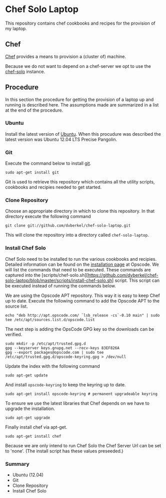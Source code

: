 Chef Solo Laptop
================

This repository contains chef cookbooks and recipes for the provision
of my laptop.

Chef
----

[Chef](http://www.opscode.com/chef/ "Chef homepage") provides a means
to provision a (cluster of) machine.

Because we do not want to depend on a chef-server we opt to use the
[chef-solo](http://wiki.opscode.com/display/chef/Chef+Solo "Documentation about chef solo")
instance.

Procedure
---------

In this section the procedure for getting the provision of a laptop up
and running is described here. The assumptions made are summarized in
a list at the end of the procedure.

### Ubuntu

Install the latest version of 
[Ubuntu](http://www.ubuntu.com/ "Homepage of Ubuntu"). When this
procudure was described the latest version was Ubuntu 12.04 LTS
Precise Pangolin.

### Git

Execute the command below to install [git](http://git-scm.com/ "Homepage of git").

    sudo apt-get install git

Git is used to retrieve this repository which contains all the utility
scripts, cookbooks and recipies needed to get started.

### Clone Repository

Choose an appropriate directory in which to clone this repository. In
that directory execute the following command

    git clone git://github.com/dvberkel/chef-solo-laptop.git

This will clone the repository into a directory called
`chef-solo-laptop`.

### Install Chef Solo

Chef Solo need to be installed to run the various cookbooks and
recipies. Detailed information can be found on the
[installation page](http://wiki.opscode.com/display/chef/Installing+Chef+Client+on+Ubuntu+or+Debian "Installing Chef Solo Documentation")
at Opscode. We will list the commands that need to be executed. These
commands are captured into the 
[scripts/chef-solo.sh][https://github.com/dvberkel/chef-solo-laptop/blob/master/scripts/install-chef-solo.sh]
script. This script can be executed instead of running the commands below.

We are using the Opscode APT repository. This way it is easy to keep
Chef up to date. Execute the following command to add the Opscode APT
to the source list.

    echo "deb http://apt.opscode.com/ `lsb_release -cs`-0.10 main" | sudo tee /etc/apt/sources.list.d/opscode.list

The next step is adding the OpsCode GPG key so the downloads can be verified.

    sudo mkdir -p /etc/apt/trusted.gpg.d
    gpg --keyserver keys.gnupg.net --recv-keys 83EF826A
    gpg --export packages@opscode.com | sudo tee /etc/apt/trusted.gpg.d/opscode-keyring.gpg > /dev/null

Update the index with the following command

    sudo apt-get update

And install `opscode-keyring` to keep the keyring up to date.

    sudo apt-get install opscode-keyring # permanent upgradeable keyring

To ensure we use the latest libraries that Chef depends on we have to
upgrade the installation.

    sudo apt-get upgrade

Finally install chef via apt-get.

    sudo apt-get install chef

Because we are only intend to run Chef Solo the Chef Server Url can be
set to 'none'. (The install script has these values preseeded.)

### Summary

* Ubuntu (12.04)
* Git
* Clone Repository
* Install Chef Solo

